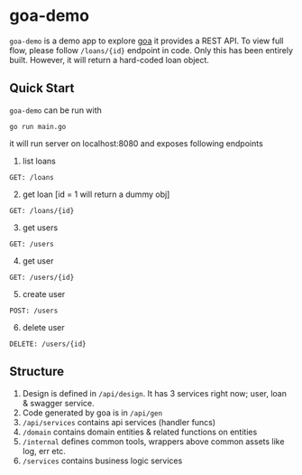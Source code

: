 # goa-demo

`goa-demo` is a demo app to explore [goa](#https://goa.design/learn/getting-started/) it provides a REST API.
To view full flow, please follow `/loans/{id}` endpoint in code. Only this has been entirely built. However, it will return a hard-coded loan object.


## Quick Start

 `goa-demo` can be run with

``` shell
go run main.go
```

it will run server on localhost:8080 and exposes following endpoints
1. list loans
``` shell
GET: /loans
```
2. get loan [id = 1 will return a dummy obj]
``` shell
GET: /loans/{id}
```

3. get users

``` shell
GET: /users
```

4. get user
``` shell
GET: /users/{id}
```

5. create user
``` shell
POST: /users
```

6. delete user
``` 
DELETE: /users/{id}
```
## Structure 

1. Design is defined in `/api/design`. It has 3 services right now; user, loan & swagger service.
2. Code generated by goa is in `/api/gen`
3. `/api/services` contains api services (handler funcs)
4. `/domain` contains domain entities & related functions on entities 
5. `/internal` defines common tools, wrappers above common assets like log, err etc.
6. `/services` contains business logic services
